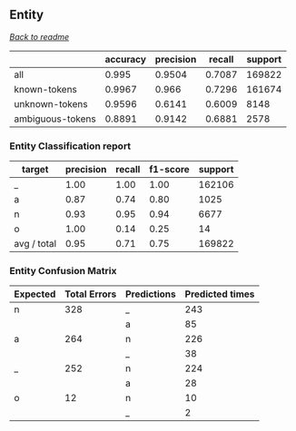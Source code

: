 ## Entity


*[Back to readme](../README.md)*


|                  | accuracy | precision | recall | support |
|------------------|----------|-----------|--------|---------|
| all              | 0.995    | 0.9504    | 0.7087 | 169822  |
| known-tokens     | 0.9967   | 0.966     | 0.7296 | 161674  |
| unknown-tokens   | 0.9596   | 0.6141    | 0.6009 | 8148    |
| ambiguous-tokens | 0.8891   | 0.9142    | 0.6881 | 2578    |


### Entity Classification report

| target      | precision | recall | f1-score | support |
|-------------|-----------|--------|----------|---------|
| _           | 1.00      | 1.00   | 1.00     | 162106  |
| a           | 0.87      | 0.74   | 0.80     | 1025    |
| n           | 0.93      | 0.95   | 0.94     | 6677    |
| o           | 1.00      | 0.14   | 0.25     | 14      |
| avg / total | 0.95      | 0.71   | 0.75     | 169822  |

### Entity Confusion Matrix

| Expected | Total Errors | Predictions | Predicted times |
|----------|--------------|-------------|-----------------|
| n        | 328          | _           | 243             |
|          |              | a           | 85              |
| a        | 264          | n           | 226             |
|          |              | _           | 38              |
| _        | 252          | n           | 224             |
|          |              | a           | 28              |
| o        | 12           | n           | 10              |
|          |              | _           | 2               |


